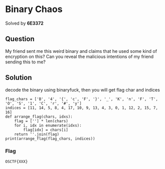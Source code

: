 # Binary Chaos
Solved by **6E3372**

## Question
My friend sent me this weird binary and claims that he used some kind of encryption on this? Can you reveal the malicious intentions of my friend sending this to me?

## Solution
decode the binary using binaryfuck, then you will get flag char and indices

```
flag_chars = ['B', '4', '{', 'c', 'F', '}', '_', 'K', 'n', 'F', 'T', 'O', 'S', '1', 'C', 'r', '#', 'y']
indices = [11, 14, 5, 8, 4, 17, 10, 9, 13, 4, 3, 0, 1, 12, 2, 15, 7, 16]
def arrange_flag(chars, idxs):
    flag = [''] * len(chars)
    for i, idx in enumerate(idxs):
        flag[idx] = chars[i]
    return ''.join(flag)
print(arrange_flag(flag_chars, indices))
```
### Flag
`OSCTF{XXX}`
